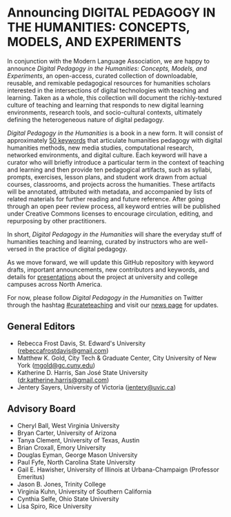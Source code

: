 
# Announcing DIGITAL PEDAGOGY IN THE HUMANITIES: CONCEPTS, MODELS, AND EXPERIMENTS

In conjunction with the Modern Language Association, we are happy to announce *Digital Pedagogy in the Humanities: Concepts, Models, and Experiments*, an open-access, curated collection of downloadable, reusable, and remixable pedagogical resources for humanities scholars interested in the intersections of digital technologies with teaching and learning. Taken as a whole, this collection will document the richly-textured culture of teaching and learning that responds to new digital learning environments, research tools, and socio-cultural contexts, ultimately defining the heterogeneous nature of digital pedagogy.

*Digital Pedagogy in the Humanities* is a book in a new form. It will consist of approximately [50 keywords](listOfKeywords.md) that articulate humanities pedagogy with digital humanities methods, new media studies, computational research, networked environments, and digital culture. Each keyword will have a curator who will briefly introduce a particular term in the context of teaching and learning and then provide ten pedagogical artifacts, such as syllabi, prompts, exercises,  lesson plans, and student work drawn from actual courses, classrooms, and projects across the humanities. These artifacts will be annotated, attributed with metadata, and accompanied by lists of related materials for further reading and future reference. After going through an open peer review process, all keyword entries will be published under Creative Commons licenses to encourage circulation, editing, and repurposing by other practitioners.

In short, *Digital Pedagogy in the Humanities* will share the everyday stuff of humanities teaching and learning, curated by instructors who are well-versed in the practice of digital pedagogy.

As we move forward, we will update this GitHub repository with keyword drafts, important announcements, new contributors and keywords, and details for [presentations](presentations.md) about the project at university and college campuses across North America.

For now, please follow *Digital Pedagogy in the Humanities* on Twitter through the hashtag [#curateteaching](https://twitter.com/hashtag/curateteaching?f=realtime&src=hash) and visit our [news page](https://github.com/curateteaching/digitalpedagogy/blob/master/news.md) for updates.

## General Editors
* Rebecca Frost Davis, St. Edward's University (rebeccafrostdavis@gmail.com)
* Matthew K. Gold, City Tech & Graduate Center, City University of New York (mgold@gc.cuny.edu)
* Katherine D. Harris, San José State University (dr.katherine.harris@gmail.com)
* Jentery Sayers, University of Victoria (jentery@uvic.ca)

## Advisory Board
* Cheryl Ball, West Virginia University
* Bryan Carter, University of Arizona
* Tanya Clement, University of Texas, Austin
* Brian Croxall, Emory University
* Douglas Eyman, George Mason University
* Paul Fyfe, North Carolina State University
* Gail E. Hawisher, University of Illinois at Urbana-Champaign (Professor Emeritus)
* Jason B. Jones, Trinity College
* Virginia Kuhn, University of Southern California
* Cynthia Selfe, Ohio State University
* Lisa Spiro, Rice University
